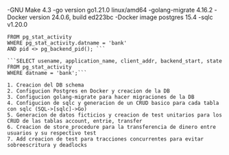 -GNU Make 4.3
-go version go1.21.0 linux/amd64
-golang-migrate 4.16.2
-Docker version 24.0.6, build ed223bc
-Docker image postgres 15.4
-sqlc v1.20.0

``` SELECT pg_terminate_backend(pg_stat_activity.pid)
FROM pg_stat_activity
WHERE pg_stat_activity.datname = 'bank'
AND pid <> pg_backend_pid(); ```

```SELECT usename, application_name, client_addr, backend_start, state
FROM pg_stat_activity
WHERE datname = 'bank';```

1. Creacion del DB schema
2. Configucion Postgres en Docker y creacion de la DB
3. Configucion golang-migrate para hacer migraciones de la DB
4. Configucion de sqlc y generacion de un CRUD basico para cada tabla con sqlc (SQL->[sqlc]->Go)
5. Generacion de datos ficticios y creacion de test unitarios para los CRUD de las tablas account, entrie, transfer
6. Creacion de store_procedure para la transferencia de dinero entre usuarios y su respectivo test
7. Add creacion de test para tracciones concurrentes para evitar sobreescritura y deadlocks 